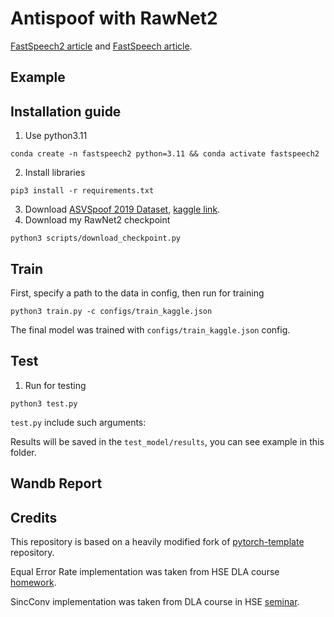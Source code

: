 # Antispoof with RawNet2 

[FastSpeech2 article](https://arxiv.org/pdf/2006.04558.pdf) and [FastSpeech article](https://arxiv.org/pdf/1905.09263.pdf).

## Example


## Installation guide

1. Use python3.11
```shell
conda create -n fastspeech2 python=3.11 && conda activate fastspeech2
```
2. Install libraries
```shell
pip3 install -r requirements.txt
```
3. Download [ASVSpoof 2019 Dataset](https://datashare.ed.ac.uk/handle/10283/3336), [kaggle link](https://www.kaggle.com/datasets/awsaf49/asvpoof-2019-dataset).
4. Download my RawNet2 checkpoint
```shell
python3 scripts/download_checkpoint.py
```

## Train 
First, specify a path to the data in config, then run for training
```shell
python3 train.py -c configs/train_kaggle.json
```
The final model was trained with `configs/train_kaggle.json` config.

## Test
1. Run for testing
```shell
python3 test.py
```
`test.py` include such arguments:

Results will be saved in the `test_model/results`, you can see example in this folder.

## Wandb Report

## Credits

This repository is based on a heavily modified fork
of [pytorch-template](https://github.com/victoresque/pytorch-template) repository.

Equal Error Rate implementation was taken from HSE DLA course [homework](https://github.com/XuMuK1/dla2023/blob/2023/hw5_as/calculate_eer.py).

SincConv implementation was taken from DLA course in HSE [seminar](https://github.com/XuMuK1/dla2023/blob/2023/week10/antispoofing_seminar.ipynb).

